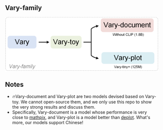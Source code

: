 ## Vary-family
<p align="center">
<img src="samples/vary-family.png"  style="width: 600px" align=center>
</p>

## Notes
- 🔥Vary-document and Vary-plot are two models devised based on Vary-toy. We cannot open-source them, and we only use this repo to show the very strong results and discuss them.
- Specifically, Vary-document is a model whose performance is very close to [mathpix](https://github.com/blaisewang/img2latex-mathpix), and Vary-plot is a model better than [deplot](https://research.google/pubs/deplot-one-shot-visual-language-understanding-by-plot-to-text-translation/). What's more, our models support Chinese!
